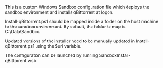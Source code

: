 This is a custom Windows Sandbox configuration file which deploys the sandbox environment and installs [qBittorrent](https://github.com/qbittorrent/qBittorrent) at logon.

Install-qBittorrent.ps1 should be mapped inside a folder on the host machine to the sandbox environment. By default, the folder to map is C:\Data\Sandbox.

Updated versions of the installer need to be manually updated in Install-qBittorrent.ps1 using the $uri variable.

The configuration can be launched by running SandboxInstall-qBittorrent.wsb
